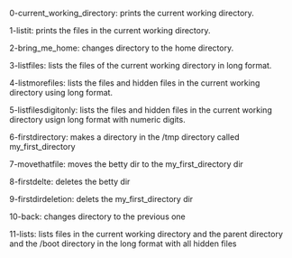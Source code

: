 0-current_working_directory: prints the current working directory.

1-listit: prints the files in the current working directory.

2-bring_me_home: changes directory to the home directory.

3-listfiles: lists the files of the current working directory in long format.

4-listmorefiles: lists the files and hidden files in the current working directory using long format.

5-listfilesdigitonly: lists the files and hidden files in the current working directory usign long format with numeric digits.

6-firstdirectory: makes a directory in the /tmp directory called my_first_directory

7-movethatfile: moves the betty dir to the my_first_directory dir

8-firstdelte: deletes the betty dir

9-firstdirdeletion: delets the my_first_directory dir

10-back: changes directory to the previous one

11-lists: lists files in the current working directory and the parent directory and the /boot directory in the long format with all hidden files
